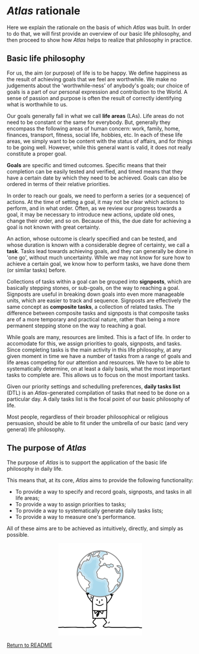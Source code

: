 # _Atlas_ rationale

Here we explain the rationale on the basis of which _Atlas_ was built. In order to do that, we will first provide an overview of our basic life philosophy, and then proceed to show how _Atlas_ helps to realize that philosophy in practice.

## Basic life philosophy

For us, the aim (or purpose) of life is to be happy. We define happiness as the result of achieving goals that we feel are worthwhile. We make no judgements about the 'worthwhile-ness' of anybody's goals; our choice of goals is a part of our personal expression and contribution to the World. A sense of passion and purpose is often the result of correctly identifying what is worthwhile to us.

Our goals generally fall in what we call **life areas** (LAs). Life areas do not need to be constant or the same for everybody. But, generally they encompass the following areas of human concern: work, family, home, finances, transport, fitness, social life, hobbies, etc. In each of these life areas, we simply want to be content with the status of affairs, and for things to be going well. However, while this general want is valid, it does not really constitute a proper goal.

**Goals** are specific and timed outcomes. Specific means that their completion can be easily tested and verified, and timed means that they have a certain date by which they need to be achieved. Goals can also be ordered in terms of their relative priorities.

In order to reach our goals, we need to perform a series (or a sequence) of actions. At the time of setting a goal, it may not be clear which actions to perform, and in what order. Often, as we review our progress towards a goal, it may be necessary to introduce new actions, update old ones, change their order, and so on. Because of this, the due date for achieving a goal is not known with great certainty.

An action, whose outcome is clearly specified and can be tested, and whose duration is known with a considerable degree of certainty, we call a **task**. Tasks lead towards achieving goals, and they can generally be done in 'one go', without much uncertainty. While we may not know for sure how to achieve a certain goal, we know how to perform tasks, we have done them (or similar tasks) before.

Collections of tasks within a goal can be grouped into **signposts**, which are basically stepping stones, or sub-goals, on the way to reaching a goal. Signposts are useful in breaking down goals into even more manageable units, which are easier to track and sequence. Signposts are effectively the same concept as **composite tasks**, a collection of related tasks. The difference between composite tasks and signposts is that composite tasks are of a more temporary and practical nature, rather than being a more permanent stepping stone on the way to reaching a goal.

While goals are many, resources are limited. This is a fact of life. In order to accomodate for this, we assign priorities to goals, signposts, and tasks. Since completing tasks is the main activity in this life philosophy, at any given moment in time we have a number of tasks from a range of goals and life areas competing for our attention and resources. We have to be able to systematically determine, on at least a daily basis, what the most important tasks to complete are. This allows us to focus on the most important tasks.

Given our priority settings and schedulling preferences, **daily tasks list** (DTL) is an _Atlas_-generated compilation of tasks that need to be done on a particular day. A daily tasks list is the focal point of our basic philosophy of life.

Most people, regardless of their broader philosophical or religious persuasion, should be able to fit under the umbrella of our basic (and very general) life philosophy.

## The purpose of _Atlas_

The purpose of _Atlas_ is to support the application of the basic life philosophy in daily life.

This means that, at its core, _Atlas_ aims to provide the following functionality:

* To provide a way to specify and record goals, signposts, and tasks in all life areas;
* To provide a way to assign priorities to tasks;
* To provide a way to systematically generate daily tasks lists;
* To provide a way to measure one's performance.

All of these aims are to be achieved as intuitively, directly, and simply as possible.

<p align="center">
<img src="../docs/images/1375061_width_x_height_226x250.png">
</p>

[Return to README](../README.md)
